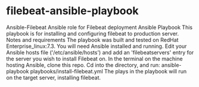 # filebeat-ansible-playbook

Ansible-Filebeat
Ansible role for Filebeat deployment
Ansible Playbook
This playbook is for installing and configuring filebeat to production server.
Notes and requirements
The playbook was built and tested on RedHat Enterprise_linux:7.3.
You will need Ansible installed and running.
Edit your Ansible hosts file ('/etc/ansible/hosts') and add an 'filebeatservers' entry for the server you wish to install Filebeat on.
In the terminal on the machine hosting Ansible, clone this repo.
Cd into the directory, and run: ansible-playbook playbooks/install-filebeat.yml
The plays in the playbook will run on the target server, installing filebeat.
